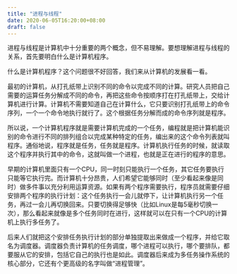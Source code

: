 ```yaml
---
title: "进程与线程"
date: 2020-06-05T16:20:00+08:00
draft: false
---
```

进程与线程是计算机中十分重要的两个概念，但不易理解。要想理解进程与线程的关系，首先要明白什么是计算机程序。


什么是计算机程序？这个问题很不好回答，我们来从计算机的发展看一看。

最初的计算机，从打孔纸带上识别不同的命令以完成不同的计算。研究人员把自己需要的运算任务分解成不同的命令，再把这些命令按顺序打在打孔纸带上，交给计算机进行计算。计算机不需要知道自己在计算什么，它只要识别打孔纸带上的命令序列，一个一个命令地执行就行了。这个根据任务分解而成的命令序列就是程序。

所以说，一个计算机程序就是需要计算机完成的一个任务，编程就是把计算机能识别的命令进行不同的排列组合以完成某种特定的任务，编出来的这个命令列表就叫程序。通俗地说，程序就是任务，任务就是程序。计算机执行任务的时候，就读取这个程序并执行其中的命令，这就叫做一个进程，也就是正在进行的程序的意思。

早期的计算机里面只有一个CPU，同一时刻只能执行一个任务，其它任务要执行只能等它执行完。而计算机十分昂贵，人们希望它能够同时（至少看起来像是同时）做多件事以充分利用运算资源。如果有两个程序需要执行，程序员就需要仔细安排两个程序的执行计划：这个任务执行一会儿就停下，让计算机执行另一个任务，再过一会儿再切换回来。只要切换得足够快（比如Linux是每5毫秒切换一次），那么看起来就像是多个任务同时在进行，这样就可以在只有一个CPU的计算机上执行多任务了。

后来人们就把这个安排任务执行计划的部分单独提取出来做成一个程序，并给它取名为调度器。调度器负责计算机的任务调度，哪个进程可以执行，哪个要排队，都要服从它的安排，包括它自己的执行也是如此。调度器后来成为多任务操作系统的核心部分，它还有个更高级的名字叫做“进程管理”。

